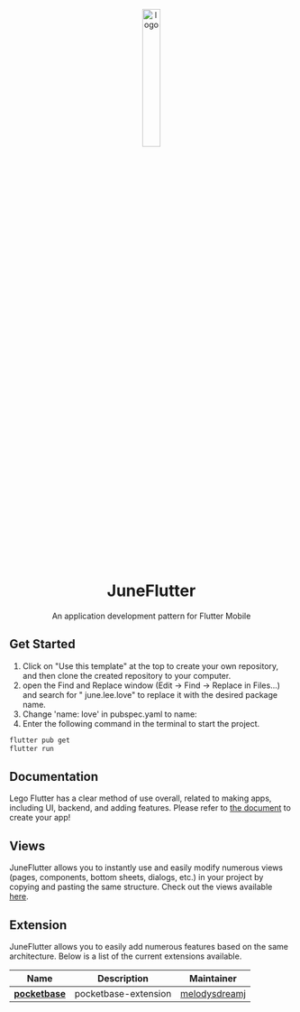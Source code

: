 <p align="center">
  <img src="https://raw.githubusercontent.com/melodysdreamj/JuneFlutter/document/logo.png" alt="logo" width="25%" />
</p>
<h1 align="center">
  JuneFlutter
</h1>
<p align="center">
  An application development pattern for Flutter Mobile<br>

</p>

## Get Started

1. Click on "Use this template" at the top to create your own repository, and then clone the created
   repository to your computer.
2. open the Find and Replace window (Edit -> Find -> Replace in Files...) and search for "
   june.lee.love" to replace it with the desired package name.
3. Change 'name: love' in pubspec.yaml to name:
4. Enter the following command in the terminal to start the project.

```bash
flutter pub get
flutter run
```

## Documentation

Lego Flutter has a clear method of use overall, related to making apps, including UI, backend, and
adding features. Please refer
to [the document](https://flutter.junes-architecture.lol/getting-started) to create your app!

## Views
JuneFlutter allows you to instantly use and easily modify numerous views (pages, components, bottom sheets, dialogs, etc.) in your project by copying and pasting the same structure.
Check out the views available [here](https://juneflutter-views.junes-architecture.lol).

## Extension
JuneFlutter allows you to easily add numerous features based on the same architecture. Below is a list of the current extensions available.

| Name | Description | Maintainer |
| --- | --- | --- |
| [**pocketbase**](https://github.com/melodysdreamj/pocketbase-extension)| pocketbase-extension | [melodysdreamj](https://github.com/melodysdreamj)

